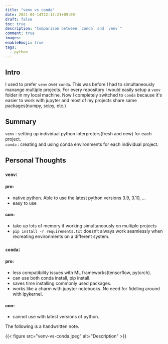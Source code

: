 ```yaml
---
title: "venv vs conda"
date: 2021-04-14T22:14:21+09:00
draft: false
toc: true
description: "Comparison between `conda` and `venv`"
comment: true
images:
enableEmoji: true
tags:
  - python
---
```


## Intro

I used to prefer `venv` over `conda`. This was before I had to simultaneously manange multiple projects. For every repository I would easily setup a `venv` folder in my local machine. Now I completely switched to `conda` because it's easier to work with jupyter and most of my projects share same packages(numpy, scipy, etc.)

## Summary

`venv` : setting up individual python interpreters(fresh and new) for each project.  
`conda` : creating and using conda environments for each individual project.

## Personal Thoughts

### `venv`:

#### pro:

- native python. Able to use the latest python versions 3.9, 3.10, ...
- easy to use

#### con:

- take up lots of memory if working simultaneously on multiple projects
- `pip install -r requirements.txt` doesn’t always work seamlessly when recreating environments on a different system.

### `conda`:

#### pro:

- less compatibility issues with ML frameworks(tensorflow, pytorch).
- can use both conda install, pip install.
- saves time installing commonly used packages.
- works like a charm with jupyter notebooks. No need for fiddling around with ipykernel.

#### con:

- cannot use with latest versions of python.

The following is a handwritten note.

{{< figure src="venv-vs-conda.jpeg" alt="Description" >}}
